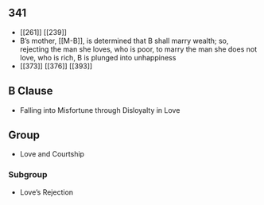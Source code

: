 ## 341
- [[261]] [[239]] 
- B’s mother, [[M-B]], is determined that B shall marry wealth; so, rejecting the man she loves, who is poor, to marry the man she does not love, who is rich, B is plunged into unhappiness
- [[373]] [[376]] [[393]] 

## B Clause
- Falling into Misfortune through Disloyalty in Love

## Group
- Love and Courtship

### Subgroup
- Love’s Rejection

